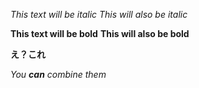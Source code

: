 *This text will be italic*
_This will also be italic_

**This text will be bold**
__This will also be bold__

__え？これ__

_You **can** combine them_
